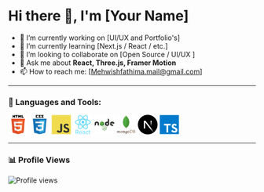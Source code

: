 # Hi there 👋, I'm [Your Name]

- 🔭 I’m currently working on [UI/UX and Portfolio's]
- 🌱 I’m currently learning [Next.js / React / etc.]
- 👯 I’m looking to collaborate on [Open Source / UI/UX ]
- 💬 Ask me about **React, Three.js, Framer Motion**
- 📫 How to reach me: [Mehwishfathima.mail@gmail.com]

---

### 🚀 Languages and Tools:
<p align="left"> 
  <img src="https://raw.githubusercontent.com/devicons/devicon/master/icons/html5/html5-original-wordmark.svg" alt="html5" width="40" height="40"/>
  <img src="https://raw.githubusercontent.com/devicons/devicon/master/icons/css3/css3-original-wordmark.svg" alt="css3" width="40" height="40"/>
  <img src="https://raw.githubusercontent.com/devicons/devicon/master/icons/javascript/javascript-original.svg" alt="javascript" width="40" height="40"/>
  <img src="https://raw.githubusercontent.com/devicons/devicon/master/icons/react/react-original-wordmark.svg" alt="react" width="40" height="40"/>
  <img src="https://raw.githubusercontent.com/devicons/devicon/master/icons/nodejs/nodejs-original-wordmark.svg" alt="nodejs" width="40" height="40"/>
  <img src="https://raw.githubusercontent.com/devicons/devicon/master/icons/mongodb/mongodb-original-wordmark.svg" alt="mongodb" width="40" height="40"/>
  <img src="https://raw.githubusercontent.com/devicons/devicon/master/icons/nextjs/nextjs-original.svg" alt="nextjs" width="40" height="40"/>
  <img src="https://raw.githubusercontent.com/devicons/devicon/master/icons/typescript/typescript-original.svg" alt="typescript" width="40" height="40"/>
</p>

---

### 📊 Profile Views
![Profile views](https://komarev.com/ghpvc/?username=YourUserName&label=Profile%20views&color=0e75b6&style=flat)
